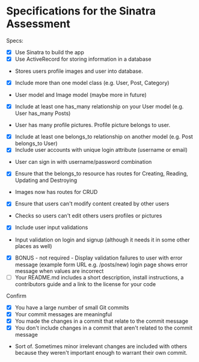 # Specifications for the Sinatra Assessment

Specs:
- [x] Use Sinatra to build the app
- [x] Use ActiveRecord for storing information in a database
- Stores users profile images and user into database.
- [x] Include more than one model class (e.g. User, Post, Category)
- User model and Image model (maybe more in future)
- [x] Include at least one has_many relationship on your User model (e.g. User has_many Posts)
- User has many profile pictures. Profile picture belongs to user.
- [x] Include at least one belongs_to relationship on another model (e.g. Post belongs_to User)
- [x] Include user accounts with unique login attribute (username or email)
- User can sign in with username/password combination
- [x] Ensure that the belongs_to resource has routes for Creating, Reading, Updating and Destroying
- Images now has routes for CRUD
- [x] Ensure that users can't modify content created by other users
- Checks so users can't edit others users profiles or pictures
- [x] Include user input validations
-  Input validation on login and signup (although it needs it in some other places as well)
- [x] BONUS - not required - Display validation failures to user with error message (example form URL e.g. /posts/new)
login page shows error message when values are incorrect
- [ ] Your README.md includes a short description, install instructions, a contributors guide and a link to the license for your code

Confirm
- [x] You have a large number of small Git commits
- [x] Your commit messages are meaningful
- [x] You made the changes in a commit that relate to the commit message
- [x] You don't include changes in a commit that aren't related to the commit message
- Sort of. Sometimes minor irrelevant changes are included with others because they weren't 
important enough to warrant their own commit.
